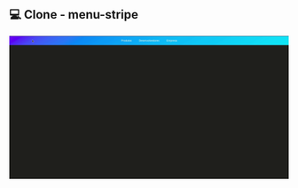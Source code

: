 ## :computer: Clone - menu-stripe

 <img src="https://github.com/andersonsilva019/Menu_stripe/blob/master/src/assets/clone-menu-stripe.gif" />
